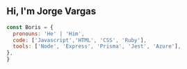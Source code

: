 <h2>Hi, I'm Jorge Vargas</h2>


```javascript
const Boris = {
  pronouns: 'He' | 'Him',
  code: ['Javascript','HTML', 'CSS', 'Ruby'], 
  tools: ['Node', 'Express', 'Prisma', 'Jest', 'Azure'],
},
}
```
